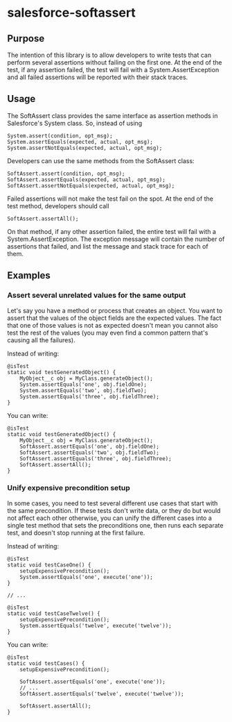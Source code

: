 # salesforce-softassert

## Purpose
The intention of this library is to allow developers to write tests that can
perform several assertions without failing on the first one. At the end of the
test, if any assertion failed, the test will fail with a System.AssertException
and all failed assertions will be reported with their stack traces.

## Usage
The SoftAssert class provides the same interface as assertion methods in
Salesforce's System class. So, instead of using

	System.assert(condition, opt_msg);
	System.assertEquals(expected, actual, opt_msg);
	System.assertNotEquals(expected, actual, opt_msg);

Developers can use the same methods from the SoftAssert class:

	SoftAssert.assert(condition, opt_msg);
	SoftAssert.assertEquals(expected, actual, opt_msg);
	SoftAssert.assertNotEquals(expected, actual, opt_msg);

Failed assertions will not make the test fail on the spot. At the end of the
test method, developers should call

	SoftAssert.assertAll();

On that method, if any other assertion failed, the entire test will fail with
a System.AssertException. The exception message will contain the number of
assertions that failed, and list the message and stack trace for each of them.

## Examples

### Assert several unrelated values for the same output

Let's say you have a method or process that creates an object. You want to
assert that the values of the object fields are the expected values. The fact
that one of those values is not as expected doesn't mean you cannot also test
the rest of the values (you may even find a common pattern that's causing all
the failures).

Instead of writing:

	@isTest
	static void testGeneratedObject() {
		MyObject__c obj = MyClass.generateObject();
		System.assertEquals('one', obj.fieldOne);
		System.assertEquals('two', obj.fieldTwo);
		System.assertEquals('three', obj.fieldThree);
	}

You can write:

	@isTest
	static void testGeneratedObject() {
		MyObject__c obj = MyClass.generateObject();
		SoftAssert.assertEquals('one', obj.fieldOne);
		SoftAssert.assertEquals('two', obj.fieldTwo);
		SoftAssert.assertEquals('three', obj.fieldThree);
		SoftAssert.assertAll();
	}


### Unify expensive precondition setup

In some cases, you need to test several different use cases that start with the
same precondition. If these tests don't write data, or they do but would not
affect each other otherwise, you can unify the different cases into a single
test method that sets the preconditions one, then runs each separate test, and
doesn't stop running at the first failure.

Instead of writing:

	@isTest
	static void testCaseOne() {
		setupExpensivePrecondition();
		System.assertEquals('one', execute('one'));
	}

	// ...

	@isTest
	static void testCaseTwelve() {
		setupExpensivePrecondition();
		System.assertEquals('twelve', execute('twelve'));
	}

You can write:

	@isTest
	static void testCases() {
		setupExpensivePrecondition();

		SoftAssert.assertEquals('one', execute('one'));
		// ...
		SoftAssert.assertEquals('twelve', execute('twelve'));

		SoftAssert.assertAll();
	}
